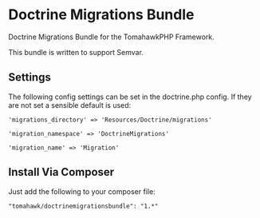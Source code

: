 # Doctrine Migrations Bundle

Doctrine Migrations Bundle for the TomahawkPHP Framework.

This bundle is written to support Semvar.

## Settings

The following config settings can be set in the doctrine.php config. If they are not set a sensible default is used:

    'migrations_directory' => 'Resources/Doctrine/migrations'

    'migration_namespace' => 'DoctrineMigrations'

    'migration_name' => 'Migration'


## Install Via Composer

Just add the following to your composer file:

    "tomahawk/doctrinemigrationsbundle": "1.*"